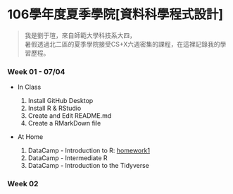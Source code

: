 ﻿# 106學年度夏季學院[資料科學程式設計]
> 我是劉于瑄，來自師範大學科技系大四，    
> 暑假透過北二區的夏季學院接受CS+X六週密集的課程，在這裡記錄我的學習歷程。

### Week 01 - 07/04
* In Class
    1. Install GitHub Desktop
    2. Install R & RStudio
    3. Create and Edit README.md
    4. Create a RMarkDown file
    
* At Home
    1. DataCamp - Introduction to R: [homework1](https://yuly830914.github.io/CSX_RProject/week_01/homework1.html)
    2. DataCamp - Intermediate R
    3. DataCamp - Introduction to the Tidyverse

### Week 02